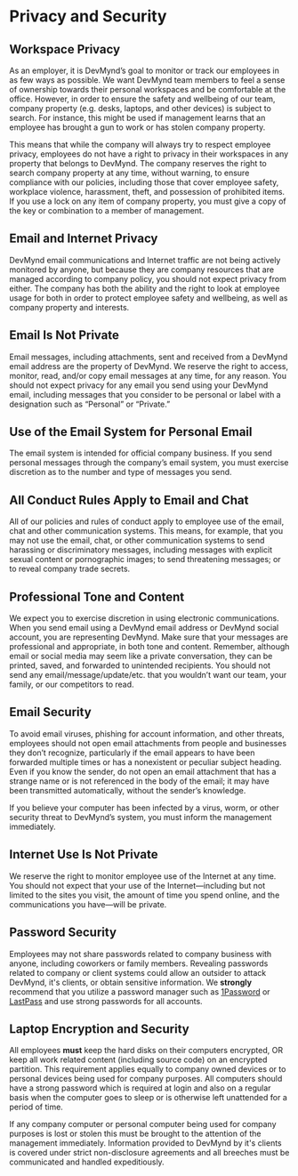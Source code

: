 # Privacy and Security

## Workspace Privacy

As an employer, it is DevMynd’s goal to monitor or track our employees in as few ways as possible. We want DevMynd team members to feel a sense of ownership towards their personal workspaces and be comfortable at the office. However, in order to ensure the safety and wellbeing of our team, company property (e.g. desks, laptops, and other devices) is subject to search. For instance, this might be used if management learns that an employee has brought a gun to work or has stolen company property.

This means that while the company will always try to respect employee privacy, employees do not have a right to privacy in their workspaces in any property that belongs to DevMynd. The company reserves the right to search company property at any time, without warning, to ensure compliance with our policies, including those that cover employee safety, workplace violence, harassment, theft, and possession of prohibited items. If you use a lock on any item of company property, you must give a copy of the key or combination to a member of management.

## Email and Internet Privacy

DevMynd email communications and Internet traffic are not being actively monitored by anyone, but because they are company resources that are managed according to company policy, you should not expect privacy from either. The company has both the ability and the right to look at employee usage for both in order to protect employee safety and wellbeing, as well as company property and interests.

## Email Is Not Private

Email messages, including attachments, sent and received from a DevMynd email address are the property of DevMynd. We reserve the right to access, monitor, read, and/or copy email messages at any time, for any reason. You should not expect privacy for any email you send using your DevMynd email, including messages that you consider to be personal or label with a designation such as “Personal” or “Private.”

## Use of the Email System for Personal Email

The email system is intended for official company business. If you send personal messages through the company’s email system, you must exercise discretion as to the number and type of messages you send.

## All Conduct Rules Apply to Email and Chat

All of our policies and rules of conduct apply to employee use of the email, chat and other communication systems. This means, for example, that you may not use the email, chat, or other communication systems to send harassing or discriminatory messages, including messages with explicit sexual content or pornographic images; to send threatening messages; or to reveal company trade secrets.

## Professional Tone and Content

We expect you to exercise discretion in using electronic communications. When you send email using a DevMynd email address or DevMynd social account, you are representing DevMynd. Make sure that your messages are professional and appropriate, in both tone and content. Remember, although email or social media may seem like a private conversation, they can be printed, saved, and forwarded to unintended recipients. You should not send any email/message/update/etc. that you wouldn’t want our team, your family, or our competitors to read.

## Email Security

To avoid email viruses, phishing for account information, and other threats, employees should not open email attachments from people and businesses they don’t recognize, particularly if the email appears to have been forwarded multiple times or has a nonexistent or peculiar subject heading. Even if you know the sender, do not open an email attachment that has a strange name or is not referenced in the body of the email; it may have been transmitted automatically, without the sender’s knowledge.

If you believe your computer has been infected by a virus, worm, or other security threat to DevMynd’s system, you must inform the management immediately.

## Internet Use Is Not Private

We reserve the right to monitor employee use of the Internet at any time. You should not expect that your use of the Internet—including but not limited to the sites you visit, the amount of time you spend online, and the communications you have—will be private.

## Password Security

Employees may not share passwords related to company business with anyone, including coworkers or family members. Revealing passwords related to company or client systems could allow an outsider to attack DevMynd, it's clients, or obtain sensitive information.  We **strongly** recommend that you utilize a password manager such as [1Password](https://agilebits.com/onepassword) or [LastPass](https://lastpass.com/) and use strong passwords for all accounts.

## Laptop Encryption and Security

All employees **must** keep the hard disks on their computers encrypted, OR keep all work related content (including source code) on an encrypted partition.  This requirement applies equally to company owned devices or to personal devices being used for company purposes.  All computers should have a strong password which is required at login and also on a regular basis when the computer goes to sleep or is otherwise left unattended for a period of time.

If any company computer or personal computer being used for company purposes is lost or stolen this must be brought to the attention of the management immediately.  Information provided to DevMynd by it's clients is covered under strict non-disclosure agreements and all breeches must be communicated and handled expeditiously.
